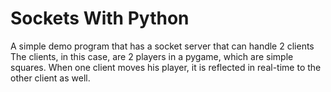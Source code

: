 # Sockets With Python
A simple demo program that has a socket server that can handle 2 clients
The clients, in this case, are 2 players in a pygame, which are simple squares.
When one client moves his player, it is reflected in real-time to the other client as well.
